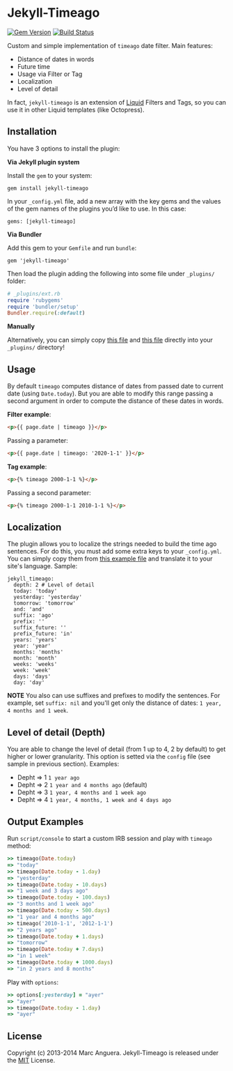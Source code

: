 # Jekyll-Timeago

[![Gem Version](https://badge.fury.io/rb/jekyll-timeago.svg)](http://badge.fury.io/rb/jekyll-timeago) [![Build Status](https://travis-ci.org/markets/jekyll-timeago.svg?branch=master)](https://travis-ci.org/markets/jekyll-timeago)

Custom and simple implementation of `timeago` date filter. Main features:

* Distance of dates in words
* Future time
* Usage via Filter or Tag
* Localization
* Level of detail

In fact, `jekyll-timeago` is an extension of [Liquid](https://github.com/Shopify/liquid) Filters and Tags, so you can use it in other Liquid templates (like Octopress).

## Installation

You have 3 options to install the plugin:

**Via Jekyll plugin system**

Install the `gem` to your system:

```
gem install jekyll-timeago
```

In your `_config.yml` file, add a new array with the key gems and the values of the gem names of the plugins you’d like to use. In this case:

```
gems: [jekyll-timeago]
```

**Via Bundler**

Add this gem to your `Gemfile` and run `bundle`:

```
gem 'jekyll-timeago'
```

Then load the plugin adding the following into some file under `_plugins/` folder:

```ruby
# _plugins/ext.rb
require 'rubygems'
require 'bundler/setup'
Bundler.require(:default)
```

**Manually**

Alternatively, you can simply copy [this file](lib/jekyll-timeago/filter.rb) and [this file](lib/jekyll-timeago/tag.rb) directly into your `_plugins/` directory!

## Usage

By default `timeago` computes distance of dates from passed date to current date (using `Date.today`). But you are able to modify this range passing a second argument in order to compute the distance of these dates in words.

**Filter example**:

```html
<p>{{ page.date | timeago }}</p>
```

Passing a parameter:

```html
<p>{{ page.date | timeago: '2020-1-1' }}</p>
```

**Tag example**:

```html
<p>{% timeago 2000-1-1 %}</p>
```

Passing a second parameter:

```html
<p>{% timeago 2000-1-1 2010-1-1 %}</p>
```

## Localization

The plugin allows you to localize the strings needed to build the time ago sentences. For do this, you must add some extra keys to your `_config.yml`. You can simply copy them from [this example file](_config.yml.example) and translate it to your site's language. Sample:

```
jekyll_timeago:
  depth: 2 # Level of detail
  today: 'today'
  yesterday: 'yesterday'
  tomorrow: 'tomorrow'
  and: 'and'
  suffix: 'ago'
  prefix: ''
  suffix_future: ''
  prefix_future: 'in'
  years: 'years'
  year: 'year'
  months: 'months'
  month: 'month'
  weeks: 'weeks'
  week: 'week'
  days: 'days'
  day: 'day'
```

**NOTE** You also can use suffixes and prefixes to modify the sentences. For example, set `suffix: nil` and you'll get only the distance of dates: `1 year, 4 months and 1 week`.

## Level of detail (Depth)

You are able to change the level of detail (from 1 up to 4, 2 by default) to get higher or lower granularity. This option is setted via the `config` file (see sample in previous section). Examples:

* Depht => 1 `1 year ago`
* Depht => 2 `1 year and 4 months ago` (default)
* Depht => 3 `1 year, 4 months and 1 week ago`
* Depht => 4 `1 year, 4 months, 1 week and 4 days ago`

## Output Examples

Run `script/console` to start a custom IRB session and play with `timeago` method:

```ruby
>> timeago(Date.today)
=> "today"
>> timeago(Date.today - 1.day)
=> "yesterday"
>> timeago(Date.today - 10.days)
=> "1 week and 3 days ago"
>> timeago(Date.today - 100.days)
=> "3 months and 1 week ago"
>> timeago(Date.today - 500.days)
=> "1 year and 4 months ago"
>> timeago('2010-1-1', '2012-1-1')
=> "2 years ago"
>> timeago(Date.today + 1.days)
=> "tomorrow"
>> timeago(Date.today + 7.days)
=> "in 1 week"
>> timeago(Date.today + 1000.days)
=> "in 2 years and 8 months"
```

Play with `options`:

```ruby
>> options[:yesterday] = "ayer"
=> "ayer"
>> timeago(Date.today - 1.day)
=> "ayer"
```

## License

Copyright (c) 2013-2014 Marc Anguera. Jekyll-Timeago is released under the [MIT](LICENSE) License.
